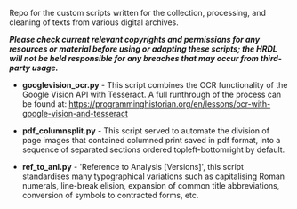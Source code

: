 Repo for the custom scripts written for the collection, processing, and cleaning of texts from various digital archives.

___Please check current relevant copyrights and permissions for any resources or material before using or adapting these scripts; the HRDL will not be held responsible for any breaches that may occur from third-party usage.___

- **googlevision_ocr.py** - This script combines the OCR functionality of the Google Vision API with Tesseract. A full runthrough of the process can be found at: https://programminghistorian.org/en/lessons/ocr-with-google-vision-and-tesseract

- **pdf_columnsplit.py** - This script served to automate the division of page images that contained columned print saved in pdf format, into a sequence of separated sections ordered topleft-bottomright by default. 
  
- **ref_to_anl.py** - 'Reference to Analysis [Versions]', this script standardises many typographical variations such as capitalising Roman numerals, line-break elision, expansion of common title abbreviations, conversion of symbols to contracted forms, etc.

